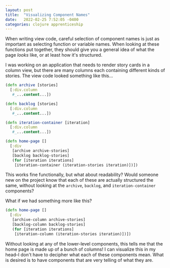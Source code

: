 ```yaml
---
layout: post
title:  "Visualizing Component Names"
date:   2022-02-25 7:52:05 -0400
categories: clojure apprenticeship
---
```


When writing view code, careful selection of component names 
is just as important as selecting function or variable 
names. When looking at these functions put together, they
should give you a general idea of what the page *looks* like,
or at least how it's structured.

I was working on an application that needs to render story cards
in a column view, but there are many columns each containing
different kinds of stories. The view code looked something like this...

````clojure
(defn archive [stories]
  [:div.column
   #_...content...])

(defn backlog [stories]
  [:div.column
   #_...content...])

(defn iteration-container [iteration]
  [:div.column
   #_...content...])

(defn home-page []
  [:div
   [archive archive-stories]
   [backlog backlog-stories]
   (for [iteration iterations]
    [iteration-container (iteration-stories iteration)])])
````

This works fine functionally, but what about readability? Would someone
new on the project know that each of these are actually structured the same,
without looking at the `archive`, `backlog`, and `iteration-container` 
components?

What if we had something more like this?

````clojure
(defn home-page []
  [:div
   [archive-column archive-stories]
   [backlog-column backlog-stories]
   (for [iteration iterations]
    [iteration-column (iteration-stories iteration)])])
````

Without looking at any of the lower-level components, this tells me
that the home page is made up of a bunch of columns! I can visualize
this in my head–I don't have to decipher what each of these components 
mean. What is desired is to have components that are very telling of 
what they are.

[apple]: https://www.apple.com/
